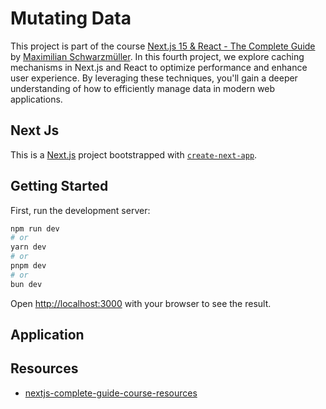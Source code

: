 # Mutating Data

This project is part of the course [Next.js 15 & React - The Complete Guide](https://www.udemy.com/course/nextjs-react-the-complete-guide) by [Maximilian Schwarzmüller](https://github.com/mschwarzmueller). In this fourth project, we explore caching mechanisms in Next.js and React to optimize performance and enhance user experience. By leveraging these techniques, you'll gain a deeper understanding of how to efficiently manage data in modern web applications.

## Next Js

This is a [Next.js](https://nextjs.org) project bootstrapped with [`create-next-app`](https://nextjs.org/docs/app/api-reference/cli/create-next-app).

## Getting Started

First, run the development server:

```bash
npm run dev
# or
yarn dev
# or
pnpm dev
# or
bun dev
```

Open [http://localhost:3000](http://localhost:3000) with your browser to see the result.

## Application

## Resources

- [nextjs-complete-guide-course-resources](https://github.com/mschwarzmueller/nextjs-complete-guide-course-resources)
